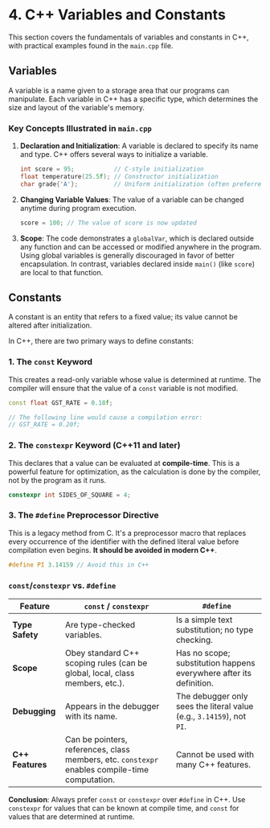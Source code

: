 # 4. C++ Variables and Constants

This section covers the fundamentals of variables and constants in C++, with practical examples found in the `main.cpp` file.

## Variables

A variable is a name given to a storage area that our programs can manipulate. Each variable in C++ has a specific type, which determines the size and layout of the variable's memory.

### Key Concepts Illustrated in `main.cpp`

1. **Declaration and Initialization**:
    A variable is declared to specify its name and type. C++ offers several ways to initialize a variable.

    ```cpp
    int score = 95;           // C-style initialization
    float temperature(25.5f); // Constructor initialization
    char grade{'A'};          // Uniform initialization (often preferred in modern C++)
    ```

2. **Changing Variable Values**:
    The value of a variable can be changed anytime during program execution.

    ```cpp
    score = 100; // The value of score is now updated
    ```

3. **Scope**:
    The code demonstrates a `globalVar`, which is declared outside any function and can be accessed or modified anywhere in the program. Using global variables is generally discouraged in favor of better encapsulation. In contrast, variables declared inside `main()` (like `score`) are local to that function.

## Constants

A constant is an entity that refers to a fixed value; its value cannot be altered after initialization.

In C++, there are two primary ways to define constants:

### 1. The `const` Keyword

This creates a read-only variable whose value is determined at runtime. The compiler will ensure that the value of a `const` variable is not modified.

```cpp
const float GST_RATE = 0.18f;

// The following line would cause a compilation error:
// GST_RATE = 0.20f;
```

### 2. The `constexpr` Keyword (C++11 and later)

This declares that a value can be evaluated at **compile-time**. This is a powerful feature for optimization, as the calculation is done by the compiler, not by the program as it runs.

```cpp
constexpr int SIDES_OF_SQUARE = 4;
```

### 3. The `#define` Preprocessor Directive

This is a legacy method from C. It's a preprocessor macro that replaces every occurrence of the identifier with the defined literal value before compilation even begins. **It should be avoided in modern C++**.

```cpp
#define PI 3.14159 // Avoid this in C++
```

### `const`/`constexpr` vs. `#define`

| Feature | `const` / `constexpr` | `#define` |
|---|---|---|
| **Type Safety** | Are type-checked variables. | Is a simple text substitution; no type checking. |
| **Scope** | Obey standard C++ scoping rules (can be global, local, class members, etc.). | Has no scope; substitution happens everywhere after its definition. |
| **Debugging**| Appears in the debugger with its name. | The debugger only sees the literal value (e.g., `3.14159`), not `PI`. |
| **C++ Features** | Can be pointers, references, class members, etc. `constexpr` enables compile-time computation. | Cannot be used with many C++ features. |

**Conclusion**: Always prefer `const` or `constexpr` over `#define` in C++. Use `constexpr` for values that can be known at compile time, and `const` for values that are determined at runtime.
